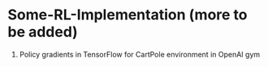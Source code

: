# Some-RL-Implementation (more to be added)

1) Policy gradients in TensorFlow for CartPole environment in OpenAI gym
